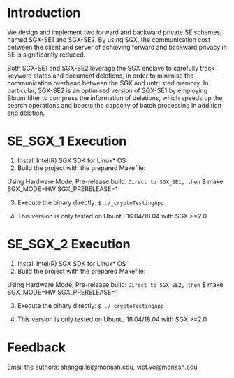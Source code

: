 # Introduction

We design and implement two forward and backward private SE schemes, named SGX-SE1 and SGX-SE2. By using SGX, the  communication cost between the client and server of achieving forward and backward privacy in SE is significantly reduced. 

Both SGX-SE1 and SGX-SE2 leverage the SGX enclave to carefully track keyword states and document deletions, in order to minimise the communication overhead between the SGX and untrusted memory. In particular, SGX-SE2 is an optimised version of SGX-SE1 by employing Bloom filter to compress the information of deletions, which speeds up the search operations and  boosts the capacity of batch processing in addition and deletion.

# SE_SGX_1 Execution

1. Install Intel(R) SGX SDK for Linux* OS
2. Build the project with the prepared Makefile:

Using Hardware Mode, Pre-release build:
`
    Direct to SGX_SE1, then
`
    $ make SGX_MODE=HW SGX_PRERELEASE=1

3. Execute the binary directly:
`
    $ ./_cryptoTestingApp
`

4. This version is only tested on Ubuntu 16.04/18.04 with SGX >=2.0

# SE_SGX_2 Execution

1. Install Intel(R) SGX SDK for Linux* OS
2. Build the project with the prepared Makefile:


Using Hardware Mode, Pre-release build:
`
    Direct to SGX_SE2, then
`
    $ make SGX_MODE=HW SGX_PRERELEASE=1

3. Execute the binary directly:
`
    $ ./_cryptoTestingApp
`

4. This version is only tested on Ubuntu 16.04/18.04 with SGX >=2.0


# Feedback
Email the authors: shangqi.lai@monash.edu, viet.vo@monash.edu

